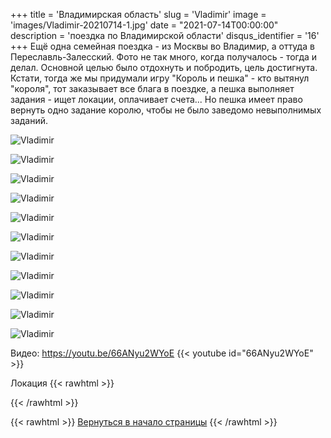 +++
title = 'Владимирская область'
slug = 'Vladimir'
image = 'images/Vladimir-20210714-1.jpg'
date = "2021-07-14T00:00:00"
description = 'поездка по Владимирской области'
disqus_identifier = '16'
+++
Ещё одна семейная поездка - из Москвы во Владимир, а оттуда в Переславль-Залесский. Фото не так много, когда получалось - тогда и делал. Основной целью было отдохнуть и побродить, цель достигнута. Кстати, тогда же мы придумали игру "Король и пешка" - кто вытянул "короля", тот заказывает все блага в поездке, а пешка выполняет задания - ищет локации, оплачивает счета... Но пешка имеет право вернуть одно задание королю, чтобы не было заведомо невыполнимых заданий.

![Vladimir](/images/Vladimir-20210714-2.jpg)

![Vladimir](/images/Vladimir-20210714-3.jpg)

![Vladimir](/images/Vladimir-20210714-4.jpg)

![Vladimir](/images/Vladimir-20210714-5.jpg)

![Vladimir](/images/Vladimir-20210714-6.jpg)

![Vladimir](/images/Vladimir-20210714-7.jpg)

![Vladimir](/images/Vladimir-20210714-8.jpg)

![Vladimir](/images/Vladimir-20210714-9.jpg)

![Vladimir](/images/Vladimir-20210714-10.jpg)

![Vladimir](/images/Vladimir-20210714-11.jpg)

![Vladimir](/images/Vladimir-20210714-12.jpg)

Видео: https://youtu.be/66ANyu2WYoE
{{< youtube id="66ANyu2WYoE" >}}

Локация
{{< rawhtml >}}
<script type="text/javascript" charset="utf-8" async src="https://api-maps.yandex.ru/services/constructor/1.0/js/?um=constructor%3Abd66761cbd87adab076b9fc69d665f6c048f1a3ed975b5266b35fd2f86cafafa&amp;width=500&amp;height=400&amp;lang=ru_RU&amp;scroll=true"></script>
{{< /rawhtml >}}

{{< rawhtml >}}
<a href="#">Вернуться в начало страницы</a>
{{< /rawhtml >}}
